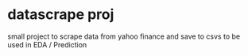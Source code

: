 # datascrape proj
 small project to scrape data from yahoo finance and save to csvs to be used in EDA / Prediction

